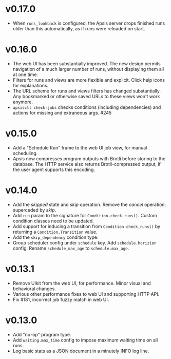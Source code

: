 # v0.17.0

- When `runs_lookback` is configured, the Apsis server drops finished runs older
  than this automatically, as if runs were reloaded on start.


# v0.16.0

- The web UI has been substantially improved.  The new design permits navigation
  of a much larger number of runs, without displaying them all at one time.
- Filters for runs and views are more flexible and explicit.  Click help icons
  for explanations.
- The URL scheme for runs and views filters has changed substantially.  Any
  bookmarked or otherwise saved URLs to these views won't work anymore.
- `apsisctl check-jobs` checks conditions (including dependencies) and actions
  for missing and extraneous args.  #245


# v0.15.0

- Add a "Schedule Run" frame to the web UI job view, for manual scheduling.
- Apsis now compresses program outputs with Brotli before storing to the
  database.  The HTTP service also returns Brotli-compressed output, if the user
  agent supports this encoding.


# v0.14.0

- Add the _skipped_ state and _skip_ operation.  Remove the _cancel_ operation;
  superceded by _skip_.
- Add `run` param to the signature for `Condition.check_runs()`.  Custom
  condition classes need to be updated.
- Add support for inducing a transition from `Condition.check_runs()` by
  returning a `Condition.Transition` value.
- Add the `skip_dependency` condition type.
- Group scheduler config under `schedule` key.  Add `schedule.horizion` config.
  Rename `schedule_max_age` to `schedule.max_age`.


# v0.13.1

- Remove UIkit from the web UI, for performance.  Minor visual and behavioral changes.
- Various other performance fixes to web UI and supporting HTTP API.
- Fix #181, incorrect job fuzzy match in web UI.


# v0.13.0

- Add "no-op" program type.
- Add `waiting.max_time` config to impose maximum waiting time on all runs.
- Log basic stats as a JSON document in a minutely INFO log line.


